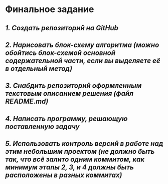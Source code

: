 # Финальное задание
## *1. Создать репозиторий на GitHub*
## *2. Нарисовать блок-схему алгоритма (можно обойтись блок-схемой основной содержательной части, если вы выделяете её в отдельный метод)*
## *3. Снабдить репозиторий оформленным текстовым описанием решения (файл README.md)*
## *4. Написать программу, решающую поставленную задачу*
## *5. Использовать контроль версий в работе над этим небольшим проектом (не должно быть так, что всё залито одним коммитом, как минимум этапы 2, 3, и 4 должны быть расположены в разных коммитах)*